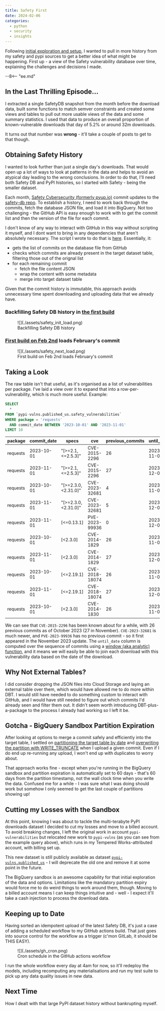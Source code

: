 ```yaml
---
title: Safety First
date: 2024-02-06
categories:
  - python
  - security
  - insights
---
```


Following [initial exploration and setup](../2024-01-19-pypi-vulnerabilities-setup/index.md), I wanted to pull in more history from my safety and pypi sources to get a better idea of what might be happening. First up - a view of the Safety vulnerability database over time, explaining the challenges and decisions I made.

--8<-- "ee.md"

<!-- more -->

## In the Last Thrilling Episode...

I extracted a single SafetyDB snapshot from the month before the download data, built some functions to match semver constraints and created some views and tables to pull out more usable views of the data and some summary statistics. I used that data to produce an overall proportion of known-vulnerable downloads that day of 5.2% or around 32m downloads.

It turns out that number was **wrong** - it'll take a couple of posts to get to that though.

## Obtaining Safety History

I wanted to look further than just a single day's downloads. That would open up a lot of ways to look at patterns in the data and helps to avoid an atypical day leading to the wrong conclusions. In order to do that, I'll need both Safety DB and PyPI histories, so I started with Safety - being the smaller dataset.

Each month, [Safety Cybersecurity (formerly pyup.io)](https://github.com/pyupio) commit updates to the [safety-db repo](https://github.com/pyupio/safety-db). To establish a history, I need to work back through the commits, fetch the database JSON file, and load it into BigQuery. Not too challenging - the GitHub API is easy enough to work with to get the commit list and then the version of the file for each commit.

I don't know of any way to interact with GitHub in this way without scripting it myself, and I dont want to bring in any dependencies that aren't absolutely necessary. The script I wrote to do that is [here](https://github.com/brabster/pypi_vulnerabilities/blob/64812282d8c94d32a769723fdb99da3b2a97d861/etl/safety_db/load_missing_partitions.py). Essentially, it:

- gets the list of commits on the database file from GitHub
- checks which commits are already present in the target dataset table, filtering those out of the orignal list
- for each remaining commit
  - fetch the file content JSON
  - wrap the content with some metadata
  - merge into target dataset table

Given that the commit history is immutable, this approach avoids unnecessary time spent downloading and uploading data that we already have.

### Backfilling Safety DB history in [the first build](https://github.com/brabster/pypi_vulnerabilities/actions/runs/7716571519/job/21033677275)

<figure markdown="span">
  ![](./assets/safety_init_load.png)
  <figcaption>Backfilling Safety DB history</figcaption>
</figure>

### [First build on Feb 2nd](https://github.com/brabster/pypi_vulnerabilities/actions/runs/7716571519/job/21033677275) loads February's commit

<figure markdown="span">
  ![](./assets/safety_next_load.png)
  <figcaption>First build on Feb 2nd loads February's commit</figcaption>
</figure>

## Taking a Look

The raw table isn't that useful, as it's organised as a list of vulnerabilities per package. I've laid a view over it to expand that into a row-per-vulnerability, which is much more useful. Example:

```sql
SELECT
  *
FROM `pypi-vulns.published_us.safety_vulnerabilities`
WHERE package = 'requests'
  AND commit_date BETWEEN '2023-10-01' AND '2023-11-01'
LIMIT 10
```

|package|commit_date|specs|cve|previous_commits|until_date|
|-------|-----------|-----|---|----------------|----------|
|requests|2023-10-01|"[>=2.1,<=2.5.3]"|CVE-2015-2296|26|2023-11-01|
|requests|2023-11-01|"[>=2.1,<=2.5.3]"|CVE-2015-2296|27|2023-12-01|
|requests|2023-10-01|"[>=2.3.0,<2.31.0]"|CVE-2023-32681|4|2023-11-01|
|requests|2023-11-01|"[>=2.3.0,<2.31.0]"|CVE-2023-32681|5|2023-12-01|
|requests|2023-11-01|[<=0.13.1]|PVE-2023-99936|0|2023-12-01|
|requests|2023-10-01|[<2.3.0]|CVE-2014-1829|26|2023-11-01|
|requests|2023-11-01|[<2.3.0]|CVE-2014-1829|27|2023-12-01|
|requests|2023-10-01|[<=2.19.1]|CVE-2018-18074|26|2023-11-01|
|requests|2023-11-01|[<=2.19.1]|CVE-2018-18074|27|2023-12-01|
|requests|2023-10-01|[<2.3.0]|CVE-2014-1830|26|2023-11-01|

We can see that `CVE-2015-2296` has been known about for a while, with 26 previous commits as of October 2023 (27 in November). `CVE-2023-32681` is much newer, and `PVE-2023-99936` has no previous commit - so it first appeared in the November 2023 update. The `until_date` column is computed over the sequence of commits using a [window (aka analytic) function](https://cloud.google.com/bigquery/docs/reference/standard-sql/window-function-calls), and it means we will easily be able to join each download with this vulnerability data based on the date of the download.

## Why Not External Tables?

I did consider dropping the JSON files into Cloud Storage and laying an external table over them, which would have allowed me to do more within DBT. I would still have needed to do something custom to interact with GitHub, and I would have still needed to figure out which commits I'd already seen and filter them out. It didn't seem worth introducing DBT-plus-a-package to the process I already had working so I left it be.

## Gotcha - BigQuery Sandbox Partition Expiration

After looking at options to merge a commit safely and efficiently into the target table, I settled on [partitioning the target table by date](https://github.com/brabster/pypi_vulnerabilities/blob/64812282d8c94d32a769723fdb99da3b2a97d861/etl/safety_db/bigquery.py#L3) and [overwriting the partition with WRITE_TRUNCATE](https://github.com/brabster/pypi_vulnerabilities/blob/64812282d8c94d32a769723fdb99da3b2a97d861/etl/safety_db/bigquery.py#L45) when I upload a given commit. Even if I do end up re-running any upload, I won't end up with duplicates to worry about.

That approach works fine - except when you're running in the BigQuery sandbox and partition expiration is automatically set to 60 days - that's 60 days from the partition timestamp, not the wall clock time when you write the data. Confused me for a while - I was sure what I was doing should work but somehow I only seemed to get the last couple of partitions showing up!

## Cutting my Losses with the Sandbox

At this point, knowing I was about to tackle the multi-terabyte PyPI downloads dataset I decided to cut my losses and move to a billed account. To avoid breaking changes, I left the original work in account `pypi-vulnerabilities` but relocated new work to `pypi-vulns` (as you can see from the example query above), which runs in my Tempered Works-attributed account, with billing set up.

This new dataset is still publicly available as dataset [`pypi-vulns.published_us`](ttps://console.cloud.google.com/bigquery?p=pypi-vulns&d=published_us&page=dataset) - I will deprecate the old one and remove it at some point in the future.

The BigQuery sandbox is an awesome capability for that initial exploration of the data and options. Limitations like the mandatory partition expiry would force me to do weird things to work around them, though. Moving to a billed account means I can keep things intuitive and - well - I expect it'll take a cash injection to process the download data.

## Keeping up to Date

Having sorted an idempotent upload of the latest Safety DB, it's just a case of adding a scheduled workflow to my GitHub actions build.
That just goes into source control for the workflow as a trigger (c'mon GitLab, it should be THIS EASY).

<figure markdown="span">
  ![](./assets/gh_cron.png)
  <figcaption>Cron schedule in the GitHub actions workflow</figcaption>
</figure>

I run the whole workflow every day at 4am for now, so it'll redeploy the models, including recomputing any materialisations and run my test suite to pick up any data quality issues in new data.

## Next Time

How I dealt with that large PyPI dataset history without bankrupting myself.
